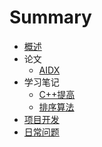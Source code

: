# Summary

* [概述](README.md)
* 论文
    * [AIDX](part1/AIDX.md)
* 学习笔记
    * [C++提高](part2/README.md)
    * [排序算法](part2/Ranking_Algorithm.md)
* [项目开发](part3/README.md)
* [日常问题](part4/README.md)

